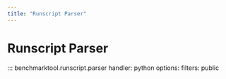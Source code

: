 ```yaml
---
title: "Runscript Parser"
---
```


# Runscript Parser

::: benchmarktool.runscript.parser
    handler: python
    options:
      filters: public
